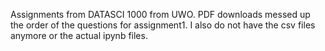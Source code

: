 Assignments from DATASCI 1000 from UWO. PDF downloads messed up the order of the questions for assignment1. I also do not have the csv files anymore or the actual ipynb files.
